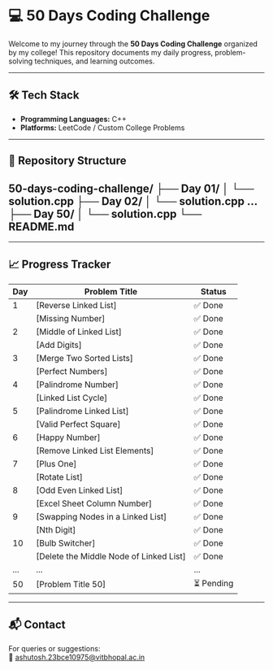 # 💻 50 Days Coding Challenge

Welcome to my journey through the **50 Days Coding Challenge** organized by my college! This repository documents my daily progress, problem-solving techniques, and learning outcomes.

---

## 🛠️ Tech Stack

- **Programming Languages:** C++  
- **Platforms:** LeetCode / Custom College Problems

---

## 📂 Repository Structure

50-days-coding-challenge/
├── Day 01/
│ └── solution.cpp
├── Day 02/
│ └── solution.cpp
...
├── Day 50/
│ └── solution.cpp
└── README.md
---

---

## 📈 Progress Tracker

| Day | Problem Title                            | Status     |
|-----|------------------------------------------|------------|
| 1   | [Reverse Linked List]                    | ✅ Done    |
|     | [Missing Number]                         | ✅ Done    |
| 2   | [Middle of Linked List]                  | ✅ Done    |
|     | [Add Digits]                             | ✅ Done    |
| 3   | [Merge Two Sorted Lists]                 | ✅ Done    |
|     | [Perfect Numbers]                        | ✅ Done    |
| 4   | [Palindrome Number]                      | ✅ Done    |
|     | [Linked List Cycle]                      | ✅ Done    |
| 5   | [Palindrome Linked List]                 | ✅ Done    |
|     | [Valid Perfect Square]                   | ✅ Done    |
| 6   | [Happy Number]                           | ✅ Done    |
|     | [Remove Linked List Elements]            | ✅ Done    |
| 7   | [Plus One]                               | ✅ Done    |
|     | [Rotate List]                            | ✅ Done    |
| 8   | [Odd Even Linked List]                   | ✅ Done    |
|     | [Excel Sheet Column Number]              | ✅ Done    |
| 9   | [Swapping Nodes in a Linked List]        | ✅ Done    |
|     | [Nth Digit]                              | ✅ Done    |
| 10  | [Bulb Switcher]                          | ✅ Done    |
|     | [Delete the Middle Node of Linked List]  | ✅ Done    |
| ... | ...                                      | ...        |
| 50  | [Problem Title 50]                       | ⏳ Pending |


---


## 📬 Contact

For queries or suggestions:  
📧 ashutosh.23bce10975@vitbhopal.ac.in
  
